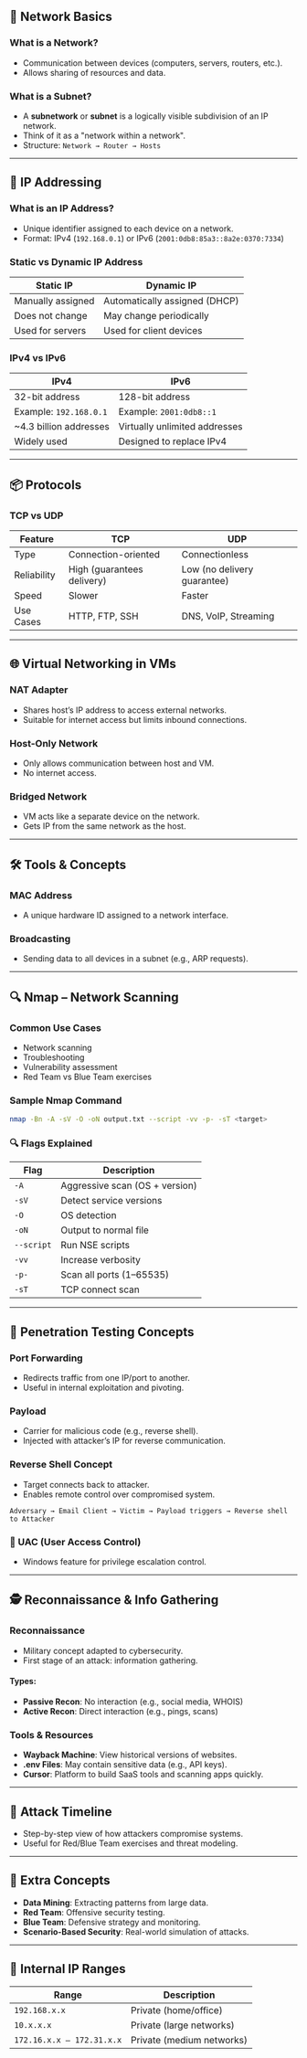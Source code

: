 

## 📡 Network Basics

### What is a Network?
- Communication between devices (computers, servers, routers, etc.).
- Allows sharing of resources and data.

### What is a Subnet?
- A **subnetwork** or **subnet** is a logically visible subdivision of an IP network.
- Think of it as a "network within a network".
- Structure: `Network → Router → Hosts`

---

## 🔄 IP Addressing

### What is an IP Address?
- Unique identifier assigned to each device on a network.
- Format: IPv4 (`192.168.0.1`) or IPv6 (`2001:0db8:85a3::8a2e:0370:7334`)

### Static vs Dynamic IP Address

| Static IP              | Dynamic IP             |
|------------------------|------------------------|
| Manually assigned      | Automatically assigned (DHCP) |
| Does not change        | May change periodically |
| Used for servers       | Used for client devices |

### IPv4 vs IPv6

| IPv4                | IPv6                                 |
|---------------------|---------------------------------------|
| 32-bit address      | 128-bit address                       |
| Example: `192.168.0.1` | Example: `2001:0db8::1`             |
| ~4.3 billion addresses | Virtually unlimited addresses     |
| Widely used         | Designed to replace IPv4             |

---

## 📦 Protocols

### TCP vs UDP

| Feature                 | TCP                               | UDP                            |
|-------------------------|------------------------------------|--------------------------------|
| Type                    | Connection-oriented                | Connectionless                 |
| Reliability             | High (guarantees delivery)         | Low (no delivery guarantee)    |
| Speed                   | Slower                            | Faster                         |
| Use Cases               | HTTP, FTP, SSH                    | DNS, VoIP, Streaming           |

---

## 🌐 Virtual Networking in VMs

### NAT Adapter
- Shares host’s IP address to access external networks.
- Suitable for internet access but limits inbound connections.

### Host-Only Network
- Only allows communication between host and VM.
- No internet access.

### Bridged Network
- VM acts like a separate device on the network.
- Gets IP from the same network as the host.

---

## 🛠️ Tools & Concepts

### MAC Address
- A unique hardware ID assigned to a network interface.

### Broadcasting
- Sending data to all devices in a subnet (e.g., ARP requests).

---

## 🔍 Nmap – Network Scanning

### Common Use Cases
- Network scanning
- Troubleshooting
- Vulnerability assessment
- Red Team vs Blue Team exercises

### Sample Nmap Command
```bash
nmap -Bn -A -sV -O -oN output.txt --script -vv -p- -sT <target>
```
### 🔍 Flags Explained

| Flag       | Description                      |
|------------|----------------------------------|
| `-A`       | Aggressive scan (OS + version)   |
| `-sV`      | Detect service versions          |
| `-O`       | OS detection                     |
| `-oN`      | Output to normal file            |
| `--script` | Run NSE scripts                  |
| `-vv`      | Increase verbosity               |
| `-p-`      | Scan all ports (1–65535)         |
| `-sT`      | TCP connect scan                 |

---

## 🔐 Penetration Testing Concepts

### Port Forwarding
- Redirects traffic from one IP/port to another.
- Useful in internal exploitation and pivoting.

### Payload
- Carrier for malicious code (e.g., reverse shell).
- Injected with attacker’s IP for reverse communication.

### Reverse Shell Concept
- Target connects back to attacker.
- Enables remote control over compromised system.

```text
Adversary → Email Client → Victim → Payload triggers → Reverse shell to Attacker
```
### 🔐 UAC (User Access Control)
- Windows feature for privilege escalation control.

---

## 🕵️ Reconnaissance & Info Gathering

### Reconnaissance
- Military concept adapted to cybersecurity.
- First stage of an attack: information gathering.

#### Types:
- **Passive Recon**: No interaction (e.g., social media, WHOIS)
- **Active Recon**: Direct interaction (e.g., pings, scans)

### Tools & Resources
- **Wayback Machine**: View historical versions of websites.
- **.env Files**: May contain sensitive data (e.g., API keys).
- **Cursor**: Platform to build SaaS tools and scanning apps quickly.

---

## 📅 Attack Timeline
- Step-by-step view of how attackers compromise systems.
- Useful for Red/Blue Team exercises and threat modeling.

---

## 🧠 Extra Concepts
- **Data Mining**: Extracting patterns from large data.
- **Red Team**: Offensive security testing.
- **Blue Team**: Defensive strategy and monitoring.
- **Scenario-Based Security**: Real-world simulation of attacks.

---

## 🔗 Internal IP Ranges

| Range                      | Description              |
|----------------------------|--------------------------|
| `192.168.x.x`              | Private (home/office)    |
| `10.x.x.x`                 | Private (large networks) |
| `172.16.x.x – 172.31.x.x`  | Private (medium networks) |

